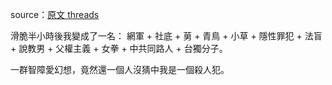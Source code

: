 source：[原文 threads](https://www.threads.net/@_jerry_lin/post/DIi4yX-zQbf?xmt=AQGztcr_q-onn7zQkNQ4zZ6g0XNDLEx5yqoxp0lnKbLGwQ)

滑脆半小時後我變成了一名：
網軍 + 社底 + 莮 + 青鳥 + 小草 + 隱性罪犯 + 法盲 + 說教男 + 父權主義 + 女拳 + 中共同路人 + 台獨分子。

一群智障愛幻想，竟然還一個人沒猜中我是一個殺人犯。
